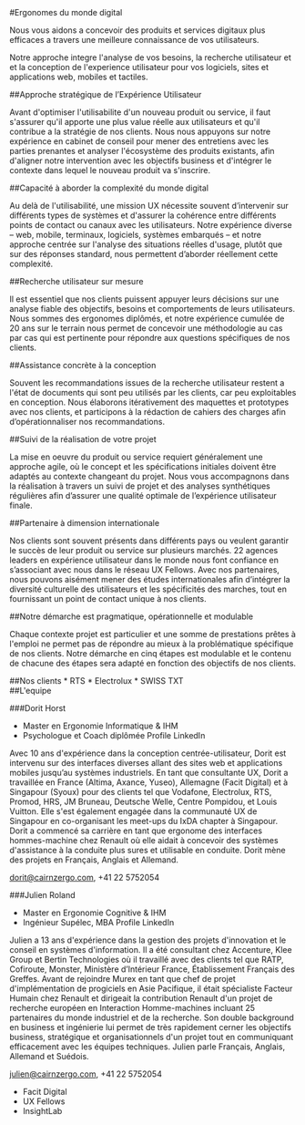 <section id="synopsis">
#Ergonomes du monde digital

Nous vous aidons a concevoir des produits et services digitaux plus efficaces a travers une meilleure connaissance de vos utilisateurs.

Notre approche integre l'analyse de vos besoins, la recherche utilisateur et et la conception de l'experience utilisateur pour vos logiciels, sites et applications web, mobiles et tactiles.

</section>

<section id="differentiateurs">

<article id="strategie">
##Approche stratégique de l’Expérience Utilisateur

Avant d'optimiser l'utilisabilite d'un nouveau produit ou service, il faut s'assurer qu'il apporte une plus value réelle aux utilisateurs et qu'il contribue a la stratégie de nos clients. Nous nous appuyons sur notre expérience en cabinet de conseil pour mener des entretiens avec les parties prenantes et analyser l'écosystème des produits existants, afin d'aligner notre intervention avec les objectifs business et d'intégrer le contexte dans lequel le nouveau produit va s'inscrire.

</article>

<article id="complexite">
##Capacité à aborder la complexité du monde digital

Au delà de l'utilisabilité, une mission UX nécessite souvent d’intervenir sur différents types de systèmes et d'assurer la cohérence entre différents points de contact ou canaux avec les utilisateurs. Notre expérience diverse – web, mobile, terminaux, logiciels, systèmes embarqués – et notre approche centrée sur l'analyse des situations réelles d'usage, plutôt que sur des réponses standard, nous permettent d’aborder réellement cette complexité.

</article>

<article id="rechercheutilisateur">
##Recherche utilisateur sur mesure

Il est essentiel que nos clients puissent appuyer leurs décisions sur une analyse fiable des objectifs, besoins et comportements de leurs utilisateurs. Nous sommes des ergonomes diplômés, et notre expérience cumulée de 20 ans sur le terrain nous permet de concevoir une méthodologie au cas par cas qui est pertinente pour répondre aux questions spécifiques de nos clients. 

</article>

<article id="conception">
##Assistance concrète à la conception

Souvent les recommandations issues de la recherche utilisateur restent a l'état de documents qui sont peu utilisés par les clients, car peu exploitables en conception. Nous élaborons itérativement des maquettes et prototypes avec nos clients, et participons à la rédaction de cahiers des charges afin d’opérationnaliser nos recommandations.

</article>

<article id="realisation">
##Suivi de la réalisation de votre projet 

La mise en oeuvre du produit ou service requiert généralement une approche agile, où le concept et les spécifications initiales doivent être adaptés au contexte changeant du projet. Nous vous accompagnons dans la réalisation à travers un suivi de projet et des analyses synthétiques régulières afin d’assurer une qualité optimale de l’expérience utilisateur finale.

</article>

<article id="international">
##Partenaire à dimension internationale

Nos clients sont souvent présents dans différents pays ou veulent garantir le succès de leur produit ou service sur plusieurs marchés. 22 agences leaders en expérience utilisateur dans le monde nous font confiance en s’associant avec nous dans le réseau UX Fellows. Avec nos partenaires, nous pouvons aisément mener des études internationales afin d’intégrer la diversité culturelle des utilisateurs et les spécificités des marches, tout en fournissant un point de contact unique à nos clients.

</article>

</section>

<section id="approche">
##Notre démarche est pragmatique, opérationnelle et modulable

Chaque contexte projet est particulier et une somme de prestations prêtes à l'emploi ne permet pas de répondre au mieux à la problématique spécifique de nos clients. Notre démarche en cinq étapes est modulable et le contenu de chacune des étapes sera adapté en fonction des objectifs de nos clients. 

</section>

<section id="clients">
##Nos clients
* RTS
* Electrolux
* SWISS TXT

</section>

<section id="equipe">
##L'equipe

###Dorit Horst
* Master en Ergonomie Informatique & IHM
* Psychologue et Coach diplômée
Profile LinkedIn

Avec 10 ans d'expérience dans la conception centrée-utilisateur, Dorit est intervenu sur des interfaces diverses allant des sites web et applications mobiles jusqu’au systèmes industriels. En tant que consultante UX, Dorit a travaillée en France (Altima, Axance, Yuseo), Allemagne (Facit Digital) et à Singapour (Syoux) pour des clients tel que Vodafone, Electrolux, RTS, Promod, HRS, JM Bruneau, Deutsche Welle, Centre Pompidou, et Louis Vuitton. Elle s'est également engagée dans la communauté UX de Singapour en  co-organisant les meet-ups du IxDA chapter à Singapour. Dorit a commencé sa carrière en tant que ergonome des interfaces hommes-machine chez Renault où elle aidait à concevoir des systèmes d'assistance à la conduite plus sures et utilisable en conduite. Dorit mène des projets en Français, Anglais et Allemand.

dorit@cairnzergo.com, +41 22 5752054

###Julien Roland
* Master en Ergonomie Cognitive & IHM
* Ingénieur Supélec, MBA
Profile LinkedIn

Julien a 13 ans d'expérience dans la gestion des projets d'innovation et le conseil en systèmes d'information. Il a été consultant chez Accenture, Klee Group et Bertin Technologies où il travaillé avec des clients tel que RATP, Cofiroute, Monster, Ministère d’Intérieur France, Établissement Français des Greffes. Avant de rejoindre Murex en tant que chef de projet d'implémentation de progiciels en Asie Pacifique, il était spécialiste 
Facteur Humain chez Renault et dirigeait la contribution Renault d'un projet de recherche européen en Interaction Homme-machines incluant 25 partenaires du monde industriel et de la recherche. Son double background en business et ingénierie lui permet de très rapidement cerner les objectifs business, stratégique et organisationnels 
d'un projet tout en communiquant efficacement avec les équipes techniques. Julien parle Français, Anglais, Allemand et Suédois.

julien@cairnzergo.com, +41 22 5752054

</section>

<section id="partenaires">

* Facit Digital
* UX Fellows
* InsightLab

</section>